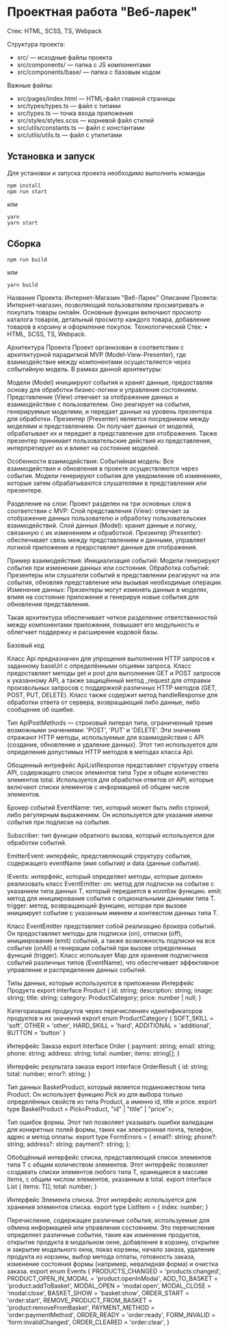 # Проектная работа "Веб-ларек"

Стек: HTML, SCSS, TS, Webpack

Структура проекта:
- src/ — исходные файлы проекта
- src/components/ — папка с JS компонентами
- src/components/base/ — папка с базовым кодом

Важные файлы:
- src/pages/index.html — HTML-файл главной страницы
- src/types/types.ts — файл с типами
- src/types.ts — точка входа приложения
- src/styles/styles.scss — корневой файл стилей
- src/utils/constants.ts — файл с константами
- src/utils/utils.ts — файл с утилитами

## Установка и запуск
Для установки и запуска проекта необходимо выполнить команды

```
npm install
npm run start
```

или

```
yarn
yarn start
```
## Сборка

```
npm run build
```

или

```
yarn build
```

Название Проекта: Интернет-Магазин "Веб-Ларек"
Описание Проекта: Интернет-магазин, позволяющий пользователям просматривать и покупать товары онлайн. Основные функции включают просмотр каталога товаров, детальный просмотр каждого товара, добавление товаров в корзину и оформление покупок.
Технологический Стек:
•	HTML, SCSS, TS, Webpack.

Архитектура Проекта
Проект организован в соответствии с архитектурной парадигмой MVP (Model-View-Presenter), где взаимодействие между компонентами осуществляется через событийную модель. В рамках данной архитектуры:

  Модели (Model) инициируют события и хранят данные, предоставляя основу для обработки бизнес-логики и управления состоянием.
  Представление (View) отвечает за отображение данных и взаимодействие с пользователем. Оно реагирует на события, генерируемые моделями, и передает данные на уровень презентера для обработки.
  Презентер (Presenter) является посредником между моделями и представлением. Он получает данные от моделей, обрабатывает их и передает в представление для отображения. Также презентер принимает пользовательские действия из представления, интерпретирует их и влияет на состояние моделей.

Особенности взаимодействия:
  Событийная модель: Все взаимодействия и обновления в проекте осуществляются через события. Модели генерируют события для уведомления об изменениях, которые затем обрабатываются слушателями в представлении или презентере.

Разделение на слои: Проект разделен на три основных слоя в соответствии с MVP:
  Слой представления (View): отвечает за отображение данных пользователю и обработку пользовательских взаимодействий.
  Слой данных (Model): хранит данные и логику, связанную с их изменением и обработкой.
  Презентер (Presenter): обеспечивает связь между представлением и данными, управляет логикой приложения и предоставляет данные для отображения.

Пример взаимодействия:
  Инициализация событий: Модели генерируют события при изменении данных или состояния.
  Обработка событий: Презентеры или слушатели событий в представлении реагируют на эти события, обновляя представление или вызывая необходимые операции.
  Изменение данных: Презентеры могут изменять данные в моделях, влияя на состояние приложения и генерируя новые события для обновления представления.

Такая архитектура обеспечивает четкое разделение ответственностей между компонентами приложения, повышает его модульность и облегчает поддержку и расширение кодовой базы.


Базовый код

Класс Api предназначен для упрощения выполнения HTTP запросов к заданному baseUrl с определёнными опциями запроса. Класс предоставляет методы get и post для выполнения GET и POST запросов к указанному API, а также защищённый метод _request для отправки произвольных запросов с поддержкой различных HTTP методов (GET, POST, PUT, DELETE). Класс также содержит метод handleResponse для обработки ответа от сервера, возвращающий либо данные, либо сообщение об ошибке.

Тип ApiPostMethods — строковый литерал типа, ограниченный тремя возможными значениями: 'POST', 'PUT' и 'DELETE'. Эти значения отражают HTTP методы, используемые для взаимодействия с API (создание, обновление и удаление данных). Этот тип используется для определения допустимых HTTP методов в методах класса Api.

Обощенный интрефейс ApiListResponse<Type> представляет структуру ответа API, содержащего список элементов типа Type и общее количество элементов total. Используется для обработки ответов от API, которые включают списки элементов с информацией об общем числе элементов.

Брокер событий
EventName: тип, который может быть либо строкой, либо регулярным выражением. Он используется для указания имени события при подписке на события.

Subscriber: тип функции обратного вызова, который используется для обработки событий.

EmitterEvent: интерфейс, представляющий структуру события, содержащего eventName (имя события) и data (данные события).

IEvents: интерфейс, который определяет методы, которые должен реализовать класс EventEmitter:
  on: метод для подписки на событие с указанием типа данных T, который передается в коллбэк функцию.
  emit: метод для инициирования события с опциональными данными типа T.
  trigger: метод, возвращающий функцию, которая при вызове инициирует событие с указанным именем и контекстом данных типа T.

Класс EventEmitter представляет собой реализацию брокера событий. Он предоставляет методы для подписки (on), отписки (off), инициирования (emit) событий, а также возможность подписки на все события (onAll) и генерации событий при вызове определенных функций (trigger). Класс использует Map для хранения подписчиков событий различных типов (EventName), что обеспечивает эффективное управление и распределение данных событий.

Типы данных, которые используются в приложении
Интерфейс Продукта
export interface Product {
	id: string;
	description: string;
	image: string;
	title: string;
	category: ProductCategory;
	price: number | null;
}

Категоризация продкутов через перечислениеv идентификаторов продуктов и их значений
export enum ProductCategory {
	SOFT_SKILL = 'soft',
	OTHER = 'other',
	HARD_SKILL = 'hard',
	ADDITIONAL = 'additional',
	BUTTON = 'button'
}

Интерфейс Заказа
export interface Order {
	payment: string;
	email: string;
	phone: string;
	address: string;
	total: number;
	items: string[];
}

Интерфейс результата заказа
export interface OrderResult {
	id: string;
	total: number;
	error?: string;
}

Тип данных BasketProduct, который является подмножеством типа Product. Он использует функцию Pick из  для выбора только определённых свойств из типа Product, а именно id, title и price.
export type BasketProduct = Pick<Product, "id" | "title" | "price">;

Тип ошибок формы. Этот тип позволяет указывать ошибки валидации для конкретных полей формы, таких как электронная почта, телефон, адрес и метод оплаты.
export type FormErrors = {
	email?: string;
	phone?: string;
	address?: string;
	payment?: string;
};

Обобщённый интерфейс списка, представляющий список элементов типа T с общим количеством элементов. Этот интерфейс позволяет создавать списки элементов любого типа T, хранящиеся в массиве items, с общим числом элементов, указанным в total.
export interface List<T> {
	items: T[];
	total: number;
}

Интерфейс Элемента списка. Этот интерфейс используется для хранения элементов списка.
export type ListItem = {
	index: number;
}

Перечисление, содержащее различные события, используемые для обмена информацией или управления состоянием. Это перечисление определяет различные события, такие как изменение продуктов, открытие продукта в модальном окне, добавление в корзину, открытие и закрытие модального окна, показ корзины, начало заказа, удаление продукта из корзины, выбор метода оплаты, готовность заказа, изменение состояния формы (например, невалидная форма) и очистка заказа.
export enum Events {
	PRODUCTS_CHANGED = 'products:changed',
	PRODUCT_OPEN_IN_MODAL = 'product:openInModal',
	ADD_TO_BASKET = 'product:addToBasket',
	MODAL_OPEN = 'modal:open',
	MODAL_CLOSE = 'modal:close',
	BASKET_SHOW = 'basket:show',
	ORDER_START = 'order:start',
	REMOVE_PRODUCT_FROM_BASKET = 'product:removeFromBasket',
	PAYMENT_METHOD = 'order:paymentMethod',
	ORDER_READY = 'order:ready',
	FORM_INVALID = 'form:invalidChanged',
	ORDER_CLEARED = 'order:clear',
}




